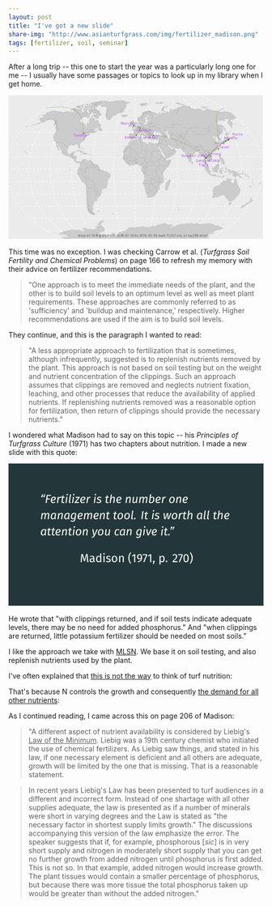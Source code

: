 ```yaml
---
layout: post
title: "I've got a new slide"
share-img: "http://www.asianturfgrass.com/img/fertilizer_madison.png"
tags: [fertilizer, soil, seminar]
---
```


After a long trip -- this one to start the year was a particularly long one for me -- I usually have some passages or topics to look up in my library when I get home.

![flight map Jan 10 to Feb 8](/img/flights.png)

This time was no exception. I was checking Carrow et al. (*Turfgrass Soil Fertility and Chemical Problems*) on page 166 to refresh my memory with their advice on fertilizer recommendations. 

> "One approach is to meet the immediate needs of the plant, and the other is to build soil levels to an optimum level as well as meet plant requirements. These approaches are commonly referred to as 'sufficiency' and 'buildup and maintenance,' respectively. Higher recommendations are used if the aim is to build soil levels.

They continue, and this is the paragraph I wanted to read:

> "A less appropriate approach to fertilization that is sometimes, although infrequently, suggested is to replenish nutrients removed by the plant. This approach is not based on soil testing but on the weight and nutrient concentration of the clippings. Such an approach assumes that clippings are removed and neglects nutrient fixation, leaching, and other processes that reduce the availability of applied nutrients. If replenishing nutrients removed was a reasonable option for fertilization, then return of clippings should provide the necessary nutrients."

I wondered what Madison had to say on this topic -- his *Principles of Turfgrass Culture* (1971) has two chapters about nutrition. I made a new slide with this quote:

![John Madison quote from 1971 in Principles of Turfgrass Nutrition: Fertilizer is the number one management tool. It is worth all the attention you can give it](/img/fertilizer_madison.png)

He wrote that "with clippings returned, and if soil tests indicate adequate levels, there may be no need for added phosphorus." And "when clippings are returned, little potassium fertilizer should be needed on most soils." 

I like the approach we take with [MLSN](http://www.asianturfgrass.com/2018-02-03-new-mlsn-cheat-sheet/). We base it on soil testing, and also replenish nutrients used by the plant. 

I've often explained that [this is not the way](https://speakerdeck.com/micahwoods/using-and-understanding-the-mlsn-guidelines-for-nutrient-recommendations?slide=20) to think of turf nutrition:

<script async class="speakerdeck-embed" data-slide="20" data-id="20461819bb73475f9d56c4cec498e166" data-ratio="1.78086956521739" src="//speakerdeck.com/assets/embed.js"></script>

That's because N controls the growth and consequently [the demand for all other nutrients](https://speakerdeck.com/micahwoods/using-and-understanding-the-mlsn-guidelines-for-nutrient-recommendations?slide=21):

<script async class="speakerdeck-embed" data-slide="21" data-id="20461819bb73475f9d56c4cec498e166" data-ratio="1.78086956521739" src="//speakerdeck.com/assets/embed.js"></script>

As I continued reading, I came across this on page 206 of Madison:

> "A different aspect of nutrient availability is considered by Liebig's <u>Law of the Minimum</u>. Liebig was a 19th century chemist who initiated the use of chemical fertilizers. As Liebig saw things, and stated in his law, if one necessary element is deficient and all others are adequate, growth will be limited by the one that is missing. That is a reasonable statement.

> In recent years Liebig's Law has been presented to turf audiences in a different and incorrect form. Instead of one shartage with all other supplies adequate, the law is presented as if a number of minerals were short in varying degrees and the Law is stated as "the necessary factor in shortest supply limits growth." The discussions accompanying this version of the law emphasize the error. The speaker suggests that if, for example, phosphorous [*sic*] is in very short supply and nitrogen in moderately short supply that you can get no further growth from added nitrogen until phosphorus is first added. This is not so. In that example, added nitrogen would increase growth. The plant tissues would contain a smaller percentage of phosphorus, but because there was more tissue the total phosphorus taken up would be greater than without the added nitrogen."
